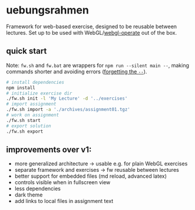 # uebungsrahmen

Framework for web-based exercise, designed to be reusable between lectures. Set up to be used with WebGL/[webgl-operate](https://webgl-operate.org/) out of the box.

## quick start

Note: `fw.sh` and `fw.bat` are wrappers for `npm run --silent main --`, making commands shorter and avoiding errors ([forgetting the `--`](https://docs.npmjs.com/cli/v7/commands/npm-run-script)).

```sh
# install dependencies
npm install
# initialize exercise dir
./fw.sh init -l 'My Lecture' -d '../exercises'
# import assignment
./fw.sh import -a './archives/assignment01.tgz'
# work on assignment
./fw.sh start
# export solution
./fw.sh export
```

## improvements over v1:

- more generalized architecture -> usable e.g. for plain WebGL exercises
- separate framework and exercises -> fw reusable between lectures
- better support for embedded files (md reload, advanced latex)
- controls visible when in fullscreen view
- less dependencies
- dark theme
- add links to local files in assignment text
